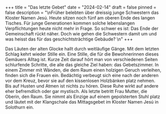 +++
title = "Das letzte Gebet"
date = "2024-02-14"
draft = false
pinned = false
description = "\nFrüher belebten über dreissig junge Schwestern das Kloster Namen Jesú. Heute sitzen noch fünf am oberen Ende des langen Tisches. Für junge Generationen kommen solche lebenslangen Verpflichtungen heute nicht mehr in Frage. So schwer es ist: Das Ende der Gemeinschaft rückt näher. Doch wie gehen die Schwestern damit um und was heisst das für das geschichtsträchtige Gebäude? \n"
+++


Das Läuten der alten Glocke hallt durch weitläufige Gänge. Mit dem letzten Schlag kehrt wieder Stille ein. Eine Stille, die für die Bewohnerinnen dieses Gemäuers Alltag ist. Kurze Zeit darauf hört man von verschiedenen Seiten schlurfende Schritte, die alle das gleiche Ziel haben: das Gebetszimmer. In einem Zimmer mit Wänden, die dem Raum einen holzigen Geruch verleihen, finden sich die Frauen ein. Bedächtig verbeugt sich eine nach der anderen vor dem Kreuz, bevor sie auf den kissenlosen Holzbänken platz nehmen. Bis auf Husten und Atmen ist nichts zu hören. Diese Ruhe wirkt auf andere eher befremdlich oder gar mystisch. Als letzte betritt Frau Mutter, die Oberin, den Raum. Sie nimmt als Einzige auf einem gepolsterten Stuhl platz und läutet mit der Klangschale das Mittagsgebet im Kloster Namen Jesú in Solothurn ein.
